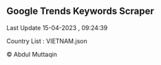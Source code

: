 

## Google Trends Keywords Scraper 
 
Last Update 15-04-2023 , 09:24:39

Country List :
VIETNAM.json



© Abdul Muttaqin 
